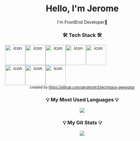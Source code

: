<div align="center">

# Hello, I'm Jerome

I'm FrontEnd Developer🌱

### 🛠 Tech Stack 🛠

<div style="display: flex; align-items: flex-start;">
    <img src="https://techstack-generator.vercel.app/js-icon.svg" alt="icon" width="66" height="66" />
    <img src="https://techstack-generator.vercel.app/ts-icon.svg" alt="icon" width="66" height="66" />
    <img src="https://techstack-generator.vercel.app/react-icon.svg" alt="icon" width="66" height="66" />
    <img src="https://techstack-generator.vercel.app/redux-icon.svg" alt="icon" width="66" height="66" />
    <img src="https://techstack-generator.vercel.app/eslint-icon.svg" alt="icon" width="66" height="66" />
</div>
<div style="display: flex; align-items: flex-start;">
    <img src="https://techstack-generator.vercel.app/prettier-icon.svg" alt="icon" width="66" height="66" />
    <img src="https://techstack-generator.vercel.app/github-icon.svg" alt="icon" width="66" height="66" />
    <img src="https://techstack-generator.vercel.app/mysql-icon.svg" alt="icon" width="66" height="66" />
</div>
<sub>created by <a href="https://github.com/qkrdmstlr3/techstack-generator" target="_blank">https://github.com/qkrdmstlr3/techstack-generator</a></sub>

### 💡 My Most Used Languages 💡

<p align="center">
  <a href="https://github.com/jerome-geek">
    <img align="center" src="https://github-readme-stats.vercel.app/api/top-langs/?username=jerome-geek&layout=compact&show_icons=false&show_owner=true&hide_title=false&theme=onedark" />
  </a>
</p>

### 💡 My Git Stats 💡

<p align="center">
  <a href="https://github.com/jerome-geek">
    <img align="center" src="https://github-readme-stats.vercel.app/api?username=jerome-geek&hide_title=false&show_icons=t&include_all_commits=true&theme=onedark" />
  </a>
</p>

</div>
